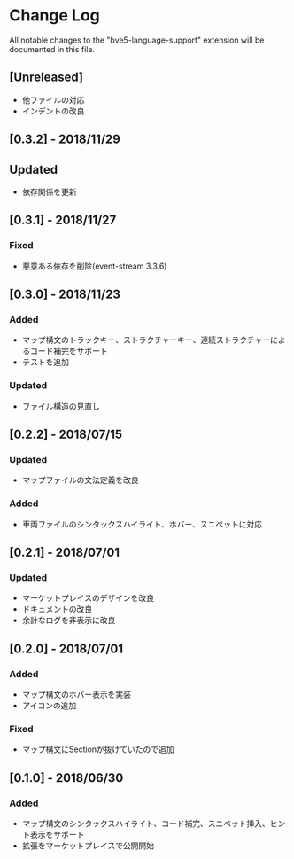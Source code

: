 # Change Log
All notable changes to the "bve5-language-support" extension will be documented in this file.

## [Unreleased]
- 他ファイルの対応
- インデントの改良

## [0.3.2] - 2018/11/29
## Updated
- 依存関係を更新

## [0.3.1] - 2018/11/27
### Fixed
- 悪意ある依存を削除(event-stream 3.3.6)

## [0.3.0] - 2018/11/23
### Added
- マップ構文のトラックキー、ストラクチャーキー、連続ストラクチャーによるコード補完をサポート
- テストを追加
### Updated
- ファイル構造の見直し

## [0.2.2] - 2018/07/15
### Updated
- マップファイルの文法定義を改良
### Added
- 車両ファイルのシンタックスハイライト、ホバー、スニペットに対応

## [0.2.1] - 2018/07/01
### Updated
- マーケットプレイスのデザインを改良
- ドキュメントの改良
- 余計なログを非表示に改良

## [0.2.0] - 2018/07/01
### Added
- マップ構文のホバー表示を実装
- アイコンの追加
### Fixed
- マップ構文にSectionが抜けていたので追加

## [0.1.0] - 2018/06/30
### Added
- マップ構文のシンタックスハイライト、コード補完、スニペット挿入、ヒント表示をサポート
- 拡張をマーケットプレイスで公開開始